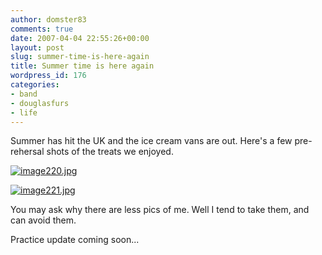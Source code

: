 ```yaml
---
author: domster83
comments: true
date: 2007-04-04 22:55:26+00:00
layout: post
slug: summer-time-is-here-again
title: Summer time is here again
wordpress_id: 176
categories:
- band
- douglasfurs
- life
---
```


Summer has hit the UK and the ice cream vans are out. Here's a few pre-rehersal shots of the treats we enjoyed.


[![image220.jpg](http://douglasfurs.files.wordpress.com/2007/04/image220.thumbnail.jpg)](http://douglasfurs.files.wordpress.com/2007/04/image220.jpg)




[![image221.jpg](http://douglasfurs.files.wordpress.com/2007/04/image221.thumbnail.jpg)](http://douglasfurs.files.wordpress.com/2007/04/image221.jpg)




You may ask why there are less pics of me. Well I tend to take them, and can avoid them.




Practice update coming soon...
